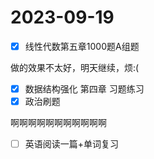 # 2023-09-19

* [X] 线性代数第五章1000题A组题

做的效果不太好，明天继续，烦:(

* [X] 数据结构强化 第四章 习题练习
* [X] 政治刷题

啊啊啊啊啊啊啊啊啊啊啊

* [ ] 英语阅读一篇+单词复习
